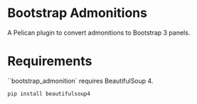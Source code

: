 Bootstrap Admonitions
=====================

A Pelican plugin to convert admonitions to Bootstrap 3 panels.

Requirements
============

``bootstrap_admonition` requires BeautifulSoup 4.

```bash
pip install beautifulsoup4
```
